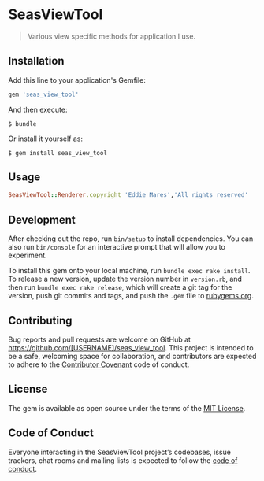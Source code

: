 # SeasViewTool

> Various view specific methods for application I use.

## Installation

Add this line to your application's Gemfile:

```ruby
gem 'seas_view_tool'
```

And then execute:

    $ bundle

Or install it yourself as:

    $ gem install seas_view_tool

## Usage

```ruby 
SeasViewTool::Renderer.copyright 'Eddie Mares','All rights reserved'

```
## Development

After checking out the repo, run `bin/setup` to install dependencies. You can also run `bin/console` for an interactive prompt that will allow you to experiment.

To install this gem onto your local machine, run `bundle exec rake install`. To release a new version, update the version number in `version.rb`, and then run `bundle exec rake release`, which will create a git tag for the version, push git commits and tags, and push the `.gem` file to [rubygems.org](https://rubygems.org).

## Contributing

Bug reports and pull requests are welcome on GitHub at https://github.com/[USERNAME]/seas_view_tool. This project is intended to be a safe, welcoming space for collaboration, and contributors are expected to adhere to the [Contributor Covenant](http://contributor-covenant.org) code of conduct.

## License

The gem is available as open source under the terms of the [MIT License](https://opensource.org/licenses/MIT).

## Code of Conduct

Everyone interacting in the SeasViewTool project’s codebases, issue trackers, chat rooms and mailing lists is expected to follow the [code of conduct](https://github.com/[USERNAME]/seas_view_tool/blob/master/CODE_OF_CONDUCT.md).
